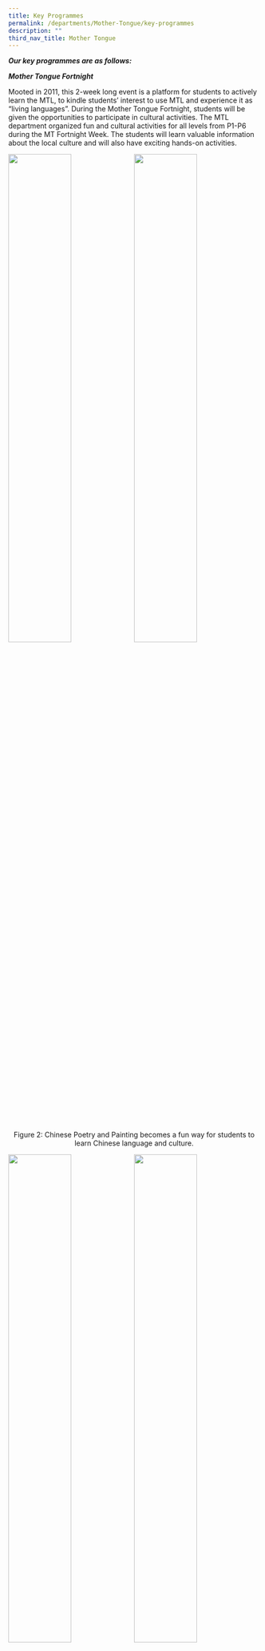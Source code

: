 ```yaml
---
title: Key Programmes
permalink: /departments/Mother-Tongue/key-programmes
description: ""
third_nav_title: Mother Tongue
---
```

**_Our key programmes are as follows:_**

  

**_Mother Tongue Fortnight_**

Mooted in 2011, this 2-week long event is a platform for students to actively learn the MTL, to kindle students’ interest to use MTL and experience it as “living languages”. During the Mother Tongue Fortnight, students will be given the opportunities to participate in cultural activities. The MTL department organized fun and cultural activities for all levels from P1-P6 during the MT Fortnight Week. The students will learn valuable information about the local culture and will also have exciting hands-on activities.

<img src="/images/mtf.jpg" 
     style="width:50%;float:left">
<img src="/images/mtf2.jpg" 
     style="width:50%;float:left">

<br>
<br>
<br>
<br>
<br>


<center>

Figure 2: Chinese Poetry and Painting becomes a fun way for students to learn Chinese language and culture.
	
</center>

<img src="/images/mtf3.jpg" 
     style="width:50%;float:left">
<img src="/images/mtf4.jpg" 
     style="width:50%;float:left">
		 
<br>
<br>
<br>
<br>
<br>


<center>

Figure 3: Students get to learn the proper way of making Bunga Manggar and appreciate the Malay culture, roots and tradition.
	
</center>

<img src="/images/mtf5.jpg" 
     style="width:50%;float:left">
<img src="/images/mtf6.jpg" 
     style="width:50%;float:left">
		 
<br>
<br>
<br>
<br>
<br>


<center>

Figure 4: Fun and engaging activities held for Tamil students: Learning the Kolattam dance
	
</center>

**_Festive Celebrations_**

Students are taught to appreciate Singapore’s vibrant ethnic cultures and traditions through engaging and authentic learning experiences: e.g. Lunar New Year, Pongal Celebration & Hari Raya Celebrations etc.

<img src="/images/mtf7.jpg" 
     style="width:50%;float:left">
<img src="/images/mtf8.jpg" 
     style="width:50%;float:left">
		 
<br>
<br>
<br>
<br>
<br>


<center>

Figure 5: Students rejoice in singing “Gong Xi Gong Xi” to each other during the Chinese New Year Celebration held in the school hall.
	
</center>

<img src="/images/mtf9.jpg" 
     style="width:50%;float:left">
<img src="/images/mtf10.jpg" 
     style="width:50%;float:left">
		 
<br>
<br>
<br>
<br>
<br>


<center>

Figure 6: Our Tamil students go on a Learning Journey to Little India to witness the celebration of Pongal Festival. They dressed in traditional Indian dress and enjoyed a host of activities planned for them.
	
</center>

<img src="/images/mtf11.jpg" 
     style="width:50%;float:left">
<img src="/images/mtf12.jpg" 
     style="width:50%;float:left">
		 
<br>
<br>
<br>
<br>
<br>


<center>

Figure 7: Students learning about Malay customs and traditions during the Hara Raya Celebration.
	
</center>

<img src="/images/mtf13.jpg" 
     style="width:50%;float:left">
<img src="/images/mtf4.jpg" 
     style="width:50%;float:left">
		 
<br>
<br>
<br>
<br>
<br>


<center>

Figure 8: Parents and students dressed in traditional costumes and performed during Deepavali Celebration.
	
</center>

**_Mother Tongue Language (MTL) Reading Programme_**

The MTL Reading Programme is a school based curriculum aimed at promoting a reading culture in SKPS through structured curriculum reading periods, morning reading on every Thursday, reading cum reflection journals and various reading activities for all students. The reading of MTL stories, many of which are rich in cultural content, would in turn engender a love for the language and culture.

<img src="/images/reading1.jpg" 
     style="width:50%;float:left">
<img src="/images/reading2.jpg" 
     style="width:50%;float:left">
		 
<br>
<br>
<br>
<br>
<br>


<center>

Figure 9: MTL reading programme aims to inculcate reading skills and the enjoyment of reading amongst students and encourage them to read widely and at least one MTL book every month.
	
</center>

In addition, the MTL Reading Day is organised once every year to promote reading of Mother Tongue storybooks amongst pupils, as well as to increase their confidence in using their own Mother Tongue.

  

Interactive and fun activities were planned to encourage pupils to read MTL storybooks. These include exhibition of students’ work; a prize redemption booth for pupils to redeem prizes based on the number of books read recorded in their own reading logs.

  

**Overseas Immersion Programme**

Every year, our school organizes an overseas school immersion programme to our partner schools, Shengpu Experimental Primary School and Chefang Experimental Primary School in Suzhou Industrial Park, China.

  

Participants of the programme will have the opportunity to experience school life in a different cultural setting, make new friends of another nationality and learn alongside their peers in Suzhou primary schools. The application for the immersion programme is open to all Primary 5 students.

<img src="/images/suzhou.jpg" 
     style="width:50%;float:left">
<img src="/images/suzhou2.jpg" 
     style="width:50%;float:left">
		 
<br>
<br>
<br>
<br>
<br>


<center>

Figure 10: Our partner school in Suzhou Industrial Park, China: Chefang Experimental Primary School (left) and Shengpu Experimental Primary School (right).
	
</center>

<img src="/images/suzhou3.jpg" 
     style="width:50%;float:left">
<img src="/images/suzhou4.jpg" 
     style="width:50%;float:left">
		 
<br>
<br>
<br>
<br>
<br>


<center>

Figure 11: During the school visits to our partner schools in Suzhou, our students made new friends and developed a deeper sense of understanding, empathy and connection with the local students in Suzhou schools. They also gained a better understanding of Chinese Language and its culture.
	
</center>

<img src="/images/suzhou5.jpg" 
     style="width:50%;float:left">
<img src="/images/suzhou6.jpg" 
     style="width:50%;float:left">
		 
<br>
<br>
<br>
<br>
<br>


<center>

Figure 12: Students learned how to make Chinese dumplings at Nanxiang Ancient Town, Shanghai. They also had fun tasting and eating their delicious dumplings made by their own hand.
	
</center>

<img src="/images/suzhou7.jpg" 
     style="width:50%;float:left">
<img src="/images/suzhou8.jpg" 
     style="width:50%;float:left">
		 
<br>
<br>
<br>
<br>
<br>


<center>

Figure 13: Students learned how to make and fly their Chinese kites at Nanshan, Suzhou. In addition, they were also provided the opportunities to pick and taste the thick and flesh loquats themselves.
	
</center>

<img src="/images/suzhou9.jpg" 
     style="width:50%;float:left">
<img src="/images/suzhou10.jpg" 
     style="width:50%;float:left">
		 
<br>
<br>
<br>
<br>
<br>


<center>

Figure 14: Seng Kang Primary School playing host to teacher-leaders and students from our partner schools in Suzhou, China. Our guests were given chance to attend lessons during their visit to the school. Our teachers conducted lessons for their students and they had a wonderful learning experiences in our classes. In addition, our students had a meaningful time interacting with each other.
	
</center>